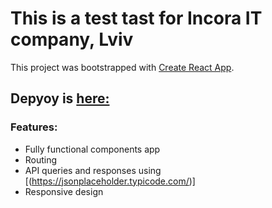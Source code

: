 # This is a test tast for Incora IT company, Lviv

This project was bootstrapped with [Create React App](https://github.com/facebook/create-react-app).

## Depyoy is [here:](https://serhii-lisniakov.github.io/test-incora)

### Features:

- Fully functional components app
- Routing
- API queries and responses using [(https://jsonplaceholder.typicode.com/)]
- Responsive design